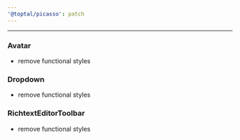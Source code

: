 ```yaml
---
'@toptal/picasso': patch
---
```


---

### Avatar

- remove functional styles

### Dropdown

- remove functional styles

### RichtextEditorToolbar

- remove functional styles
